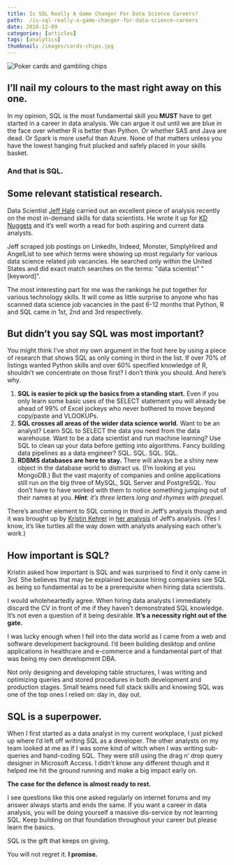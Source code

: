 ```yaml
---
title: Is SQL Really A Game Changer For Data Science Careers?
path:  /is-sql-really-a-game-changer-for-data-science-careers
date: 2018-12-09
categories: [articles]
tags: [analytics]
thumbnail: /images/cards-chips.jpg
---
```

![Poker cards and gambling chips](/images/cards-chips.jpg)

## I’ll nail my colours to the mast right away on this one.

In my opinion, SQL is the most fundamental skill you **MUST** have to get started in a career in data analysis. We can argue it out until we are blue in the face over whether R is better than Python. Or whether SAS and Java are dead. Or Spark is more useful than Azure. None of that matters unless you have the lowest hanging fruit plucked and safely placed in your skills basket.

### **And that is SQL.**

## Some relevant statistical research.

Data Scientist [Jeff Hale](https://www.linkedin.com/in/jeff-hale-99a7877/") carried out an excellent piece of analysis recently on the most in-demand skills for data scientists. He wrote it up for [KD Nuggets](https://www.kdnuggets.com/2018/11/most-demand-skills-data-scientists.html) and it’s well worth a read for both aspiring and current data analysts.

Jeff scraped job postings on LinkedIn, Indeed, Monster, SimplyHired and AngelList to see which terms were showing up most regularly for various data science related job vacancies. He searched only within the United States and did exact match searches on the terms: "data scientist" "[keyword]".

The most interesting part for me was the rankings he put together for various technology skills. It will come as little surprise to anyone who has scanned data science job vacancies in the past 6-12 months that Python, R and SQL came in 1st, 2nd and 3rd respectively.

## But didn&#8217;t you say SQL was most important?

You might think I’ve shot my own argument in the foot here by using a piece of research that shows SQL as only coming in third in the list. If over 70% of listings wanted Python skills and over 60% specified knowledge of R, shouldn’t we concentrate on those first? I don’t think you should. And here’s why.

  1. **SQL is easier to pick up the basics from a standing start.** Even if you only learn some basic uses of the SELECT statement you will already be ahead of 99% of Excel jockeys who never bothered to move beyond copy/paste and VLOOKUPs.
  2. **SQL crosses all areas of the wider data science world.** Want to be an analyst? Learn SQL to SELECT the data you need from the data warehouse. Want to be a data scientist and run machine learning? Use SQL to clean up your data before getting into algorithms. Fancy building data pipelines as a data engineer? SQL. SQL. SQL. SQL.
  3. **RDBMS databases are here to stay.** There will always be a shiny new object in the database world to distract us. (I’m looking at you MongoDB.) But the vast majority of companies and online applications still run on the big three of MySQL, SQL Server and PostgreSQL. You don’t have to have worked with them to notice something jumping out of their names at you. _**Hint**: it’s three letters long and rhymes with prequel._

There’s another element to SQL coming in third in Jeff’s analysis though and it was brought up by [Kristin Kehrer](https://datamovesme.com) in [her analysis](https://datamovesme.com/2018/12/03/getting-into-data-science-faqs/) of Jeff’s analysis. (Yes I know, it’s like turtles all the way down with analysts analysing each other’s work.)

## How important is SQL?

Kristin asked how important is SQL and was surprised to find it only came in 3rd. She believes that may be explained because hiring companies see SQL as being so fundamental as to be a prerequisite when hiring data scientists.

I would wholeheartedly agree. When hiring data analysts I immediately discard the CV in front of me if they haven’t demonstrated SQL knowledge. It’s not even a question of it being desirable. **It’s a necessity right out of the gate.**

I was lucky enough when I fell into the data world as I came from a web and software development background. I’d been building desktop and online applications in healthcare and e-commerce and a fundamental part of that was being my own development DBA.

Not only designing and developing table structures, I was writing and optimizing queries and stored procedures in both development and production stages. Small teams need full stack skills and knowing SQL was one of the top ones I relied on: day in, day out.

## SQL is a superpower.

When I first started as a data analyst in my current workplace, I just picked up where I’d left off writing SQL as a developer. The other analysts on my team looked at me as if I was some kind of witch when I was writing sub-queries and hand-coding SQL. They were still using the drag n&#8217; drop query designer in Microsoft Access. I didn’t know any different though and it helped me hit the ground running and make a big impact early on.

**The case for the defence is almost ready to rest.**

I see questions like this one asked regularly on internet forums and my answer always starts and ends the same. If you want a career in data analysis, you will be doing yourself a massive dis-service by not learning SQL. Keep building on that foundation throughout your career but please learn the basics.

SQL is the gift that keeps on giving.

You will not regret it. **I promise.**